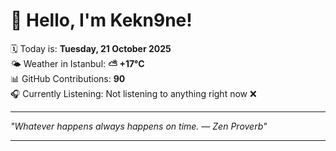 # 👋 Hello, I'm Kekn9ne!

🗓️ Today is: **Tuesday, 21 October 2025**  
🌤️ Weather in Istanbul: **⛅️  +17°C**  
📊 GitHub Contributions: **90**  
🎧 Currently Listening: Not listening to anything right now ❌

---

_"Whatever happens always happens on time. — *Zen Proverb*"_

---
